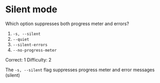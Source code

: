 # Silent mode

Which option suppresses both progress meter and errors?

1. `-s, --silent`
2. `--quiet`
3. `--silent-errors`
4. `--no-progress-meter`

Correct: 1
Difficulty: 2

The `-s, --silent` flag suppresses progress meter and error messages (silent)
